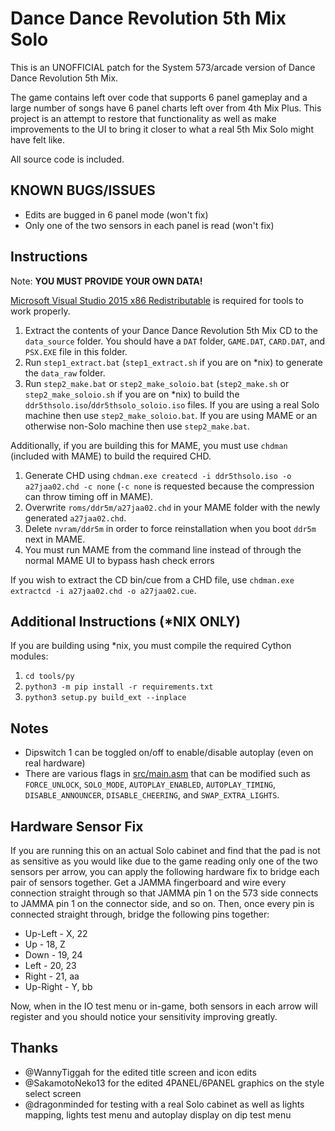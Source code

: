 # Dance Dance Revolution 5th Mix Solo
This is an UNOFFICIAL patch for the System 573/arcade version of Dance Dance Revolution 5th Mix.

The game contains left over code that supports 6 panel gameplay and a large number of songs have 6 panel charts left over from 4th Mix Plus. This project is an attempt to restore that functionality as well as make improvements to the UI to bring it closer to what a real 5th Mix Solo might have felt like.

All source code is included.

## KNOWN BUGS/ISSUES
- Edits are bugged in 6 panel mode (won't fix)
- Only one of the two sensors in each panel is read (won't fix)

## Instructions
Note: **YOU MUST PROVIDE YOUR OWN DATA!**

[Microsoft Visual Studio 2015 x86 Redistributable](https://www.microsoft.com/en-US/download/details.aspx?id=48145) is required for tools to work properly.

1. Extract the contents of your Dance Dance Revolution 5th Mix CD to the `data_source` folder. You should have a `DAT` folder, `GAME.DAT`, `CARD.DAT`, and `PSX.EXE` file in this folder.
2. Run `step1_extract.bat` (`step1_extract.sh` if you are on *nix) to generate the `data_raw` folder.
3. Run `step2_make.bat` or `step2_make_soloio.bat` (`step2_make.sh` or `step2_make_soloio.sh` if you are on *nix) to build the `ddr5thsolo.iso`/`ddr5thsolo_soloio.iso` files. If you are using a real Solo machine then use `step2_make_soloio.bat`. If you are using MAME or an otherwise non-Solo machine then use `step2_make.bat`.

Additionally, if you are building this for MAME, you must use `chdman` (included with MAME) to build the required CHD.
1. Generate CHD using `chdman.exe createcd -i ddr5thsolo.iso -o a27jaa02.chd -c none` (`-c none` is requested because the compression can throw timing off in MAME).
2. Overwrite `roms/ddr5m/a27jaa02.chd` in your MAME folder with the newly generated `a27jaa02.chd`.
3. Delete `nvram/ddr5m` in order to force reinstallation when you boot `ddr5m` next in MAME.
4. You must run MAME from the command line instead of through the normal MAME UI to bypass hash check errors

If you wish to extract the CD bin/cue from a CHD file, use `chdman.exe extractcd -i a27jaa02.chd -o a27jaa02.cue`.

## Additional Instructions (*NIX ONLY)
If you are building using *nix, you must compile the required Cython modules:
1. `cd tools/py`
2. `python3 -m pip install -r requirements.txt`
2. `python3 setup.py build_ext --inplace`

## Notes
- Dipswitch 1 can be toggled on/off to enable/disable autoplay (even on real hardware)
- There are various flags in [src/main.asm](https://github.com/987123879113/sys573mods/blob/main/ddr5thmix-solo-src/src/main.asm) that can be modified such as `FORCE_UNLOCK`, `SOLO_MODE`, `AUTOPLAY_ENABLED`, `AUTOPLAY_TIMING`, `DISABLE_ANNOUNCER`, `DISABLE_CHEERING`, and `SWAP_EXTRA_LIGHTS`.

## Hardware Sensor Fix
If you are running this on an actual Solo cabinet and find that the pad is not as sensitive as you would like due to the game reading only one of the two sensors per arrow, you can apply the following hardware fix to bridge each pair of sensors together. Get a JAMMA fingerboard and wire every connection straight through so that JAMMA pin 1 on the 573 side connects to JAMMA pin 1 on the connector side, and so on. Then, once every pin is connected straight through, bridge the following pins together:

- Up-Left - X, 22
- Up - 18, Z
- Down - 19, 24
- Left - 20, 23
- Right - 21, aa
- Up-Right - Y, bb

Now, when in the IO test menu or in-game, both sensors in each arrow will register and you should notice your sensitivity improving greatly.

## Thanks
- @WannyTiggah for the edited title screen and icon edits
- @SakamotoNeko13 for the edited 4PANEL/6PANEL graphics on the style select screen
- @dragonminded for testing with a real Solo cabinet as well as lights mapping, lights test menu and autoplay display on dip test menu
